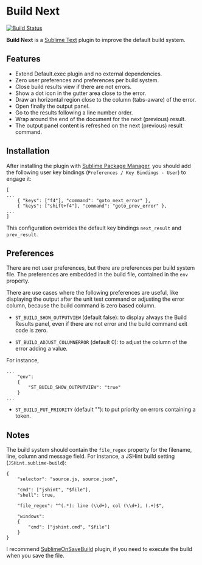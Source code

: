 Build Next
==========
[![Build Status](https://travis-ci.org/albertosantini/sublimetext-buildnext.png)](https://travis-ci.org/albertosantini/sublimetext-buildnext)

**Build Next** is a [Sublime Text](http://www.sublimetext.com/) plugin to improve the default build system.

Features
--------

- Extend Default.exec plugin and no external dependencies.
- Zero user preferences and preferences per build system.
- Close build results view if there are not errors.
- Show a dot icon in the gutter area close to the error.
- Draw an horizontal region close to the column (tabs-aware) of the error.
- Open finally the output panel.
- Go to the results following a line number order.
- Wrap around the end of the document for the next (previous) result.
- The output panel content is refreshed on the next (previous) result command.

Installation
------------

After installing the plugin with [Sublime Package Manager](http://wbond.net/sublime_packages/package_control),
you should add the following user key bindings (`Preferences / Key Bindings - User`)
to engage it:

```
[
...
    { "keys": ["f4"], "command": "goto_next_error" },
    { "keys": ["shift+f4"], "command": "goto_prev_error" },
...
]
```

This configuration overrides the default key bindings `next_result` and
`prev_result`.

Preferences
-----------

There are not user preferences, but there are preferences per build system file.
The preferences are embedded in the build file, contained in the `env` property.

There are use cases where the following preferences are useful, like displaying
the output after the unit test command or adjusting the error column, because
the build command is zero based column.


- `ST_BUILD_SHOW_OUTPUTVIEW` (default false): to display always the Build
Results panel, even if there are not error and the build command exit code is
zero.

- `ST_BUILD_ADJUST_COLUMNERROR` (default 0): to adjust the column of the error
adding a value.

For instance,

```
...
    "env":
    {
        "ST_BUILD_SHOW_OUTPUTVIEW": "true"
    }
...
```

- `ST_BUILD_PUT_PRIORITY` (default ""): to put priority on errors containing a
token.

Notes
-----

The build system should contain the `file_regex` property for the filename,
line, column and message field. For instance, a JSHint build setting
(`JSHint.sublime-build`):

```
{
    "selector": "source.js, source.json",

    "cmd": ["jshint", "$file"],
    "shell": true,

    "file_regex": "^(.*): line (\\d+), col (\\d+), (.+)$",

    "windows":
    {
        "cmd": ["jshint.cmd", "$file"]
    }
}
```

I recommend [SublimeOnSaveBuild](https://github.com/alexnj/SublimeOnSaveBuild)
plugin, if you need to execute the build when you save the file.
